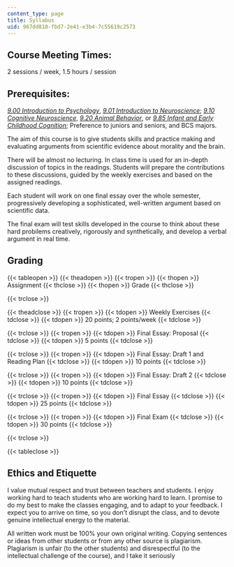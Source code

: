 ```yaml
---
content_type: page
title: Syllabus
uid: 967dd810-fbd7-2e41-e3b4-7c55619c2573
---
```


Course Meeting Times:
---------------------

2 sessions / week, 1.5 hours / session

Prerequisites:
--------------

[_9.00 Introduction to Psychology_](/courses/9-00sc-introduction-to-psychology-fall-2011), [_9.01 Introduction to Neuroscience_](/courses/9-01-introduction-to-neuroscience-fall-2007); [_9.10 Cognitive Neuroscience_](/courses/9-10-cognitive-neuroscience-spring-2006), [_9.20 Animal Behavior_](/courses/9-20-animal-behavior-fall-2013), or _[9.85 Infant and Early Childhood Cognition](/courses/9-85-infant-and-early-childhood-cognition-fall-2012)_; Preference to juniors and seniors, and BCS majors.

The aim of this course is to give students skills and practice making and evaluating arguments from scientific evidence about morality and the brain.

There will be almost no lecturing. In class time is used for an in-depth discussion of topics in the readings. Students will prepare the contributions to these discussions, guided by the weekly exercises and based on the assigned readings.

Each student will work on one final essay over the whole semester, progressively developing a sophisticated, well-written argument based on scientific data.

The final exam will test skills developed in the course to think about these hard probilems creatively, rigorously and synthetically, and develop a verbal argument in real time.

Grading
-------

{{< tableopen >}}
{{< theadopen >}}
{{< tropen >}}
{{< thopen >}}
Assignment
{{< thclose >}}
{{< thopen >}}
Grade
{{< thclose >}}

{{< trclose >}}

{{< theadclose >}}
{{< tropen >}}
{{< tdopen >}}
Weekly Exercises
{{< tdclose >}}
{{< tdopen >}}
20 points; 2 points/week
{{< tdclose >}}

{{< trclose >}}
{{< tropen >}}
{{< tdopen >}}
Final Essay: Proposal
{{< tdclose >}}
{{< tdopen >}}
5 points
{{< tdclose >}}

{{< trclose >}}
{{< tropen >}}
{{< tdopen >}}
Final Essay: Draft 1 and Reading Plan
{{< tdclose >}}
{{< tdopen >}}
10 points
{{< tdclose >}}

{{< trclose >}}
{{< tropen >}}
{{< tdopen >}}
Final Essay: Draft 2
{{< tdclose >}}
{{< tdopen >}}
10 points
{{< tdclose >}}

{{< trclose >}}
{{< tropen >}}
{{< tdopen >}}
Final Essay
{{< tdclose >}}
{{< tdopen >}}
25 points
{{< tdclose >}}

{{< trclose >}}
{{< tropen >}}
{{< tdopen >}}
Final Exam
{{< tdclose >}}
{{< tdopen >}}
30 points
{{< tdclose >}}

{{< trclose >}}

{{< tableclose >}}

Ethics and Etiquette
--------------------

I value mutual respect and trust between teachers and students. I enjoy working hard to teach students who are working hard to learn. I promise to do my best to make the classes engaging, and to adapt to your feedback. I expect you to arrive on time, so you don't disrupt the class, and to devote genuine intellectual energy to the material.

All written work must be 100% your own original writing. Copying sentences or ideas from other students or from any other source is plagiarism. Plagiarism is unfair (to the other students) and disrespectful (to the intellectual challenge of the course), and I take it seriously